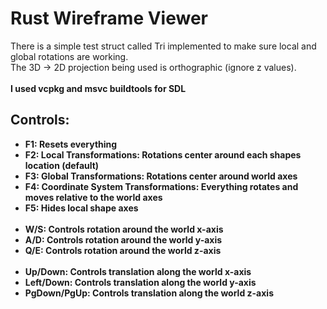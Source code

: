 <h1>Rust Wireframe Viewer</h1>

There is a simple test struct called Tri implemented to make sure local and global rotations are working.<br>
The 3D -> 2D projection being used is orthographic (ignore z values).<br>
<br><b>I used vcpkg and msvc buildtools for SDL<b>

<h2>Controls:</h2>
<ul>
    <li>F1: Resets everything</li>
    <li>F2: Local Transformations: Rotations center around each shapes location (default)</li>
    <li>F3: Global Transformations: Rotations center around world axes</li>
    <li>F4: Coordinate System Transformations: Everything rotates and moves relative to the world axes</li>
    <li>F5: Hides local shape axes</li><br>
    <li>W/S: Controls rotation around the world x-axis</li>
    <li>A/D: Controls rotation around the world y-axis</li>
    <li>Q/E: Controls rotation around the world z-axis</li><br>
    <li>Up/Down: Controls translation along the world x-axis</li>
    <li>Left/Down: Controls translation along the world y-axis</li>
    <li>PgDown/PgUp: Controls translation along the world z-axis</li>
</ul>
